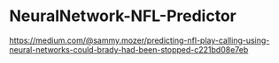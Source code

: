 # NeuralNetwork-NFL-Predictor

https://medium.com/@sammy.mozer/predicting-nfl-play-calling-using-neural-networks-could-brady-had-been-stopped-c221bd08e7eb
